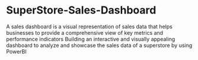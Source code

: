 # SuperStore-Sales-Dashboard
A sales dashboard is a visual representation of sales data that helps businesses to provide a comprehensive view of key metrics and performance indicators
Building  an interactive and visually appealing 
dashboard to analyze and showcase the sales data of 
a superstore by using PowerBI 
